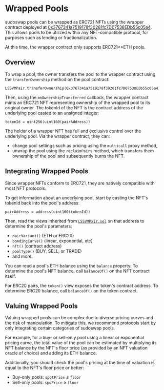 # Wrapped Pools

sudoswap pools can be wrapped as ERC721 NFTs using the wrapper contract deployed at [0x3767341a7519178f30281fc7D07538EDb55c05a4](https://etherscan.io/address/0x3767341a7519178f30281fc7D07538EDb55c05a4). This allows pools to be utilized within any NFT-compatible protocol, for purposes such as lending or fractionalization.

At this time, the wrapper contract only supports ERC721<>ETH pools.

## Overview

To wrap a pool, the owner transfers the pool to the wrapper contract using the `transferOwnership` method on the pool contract:

```
LSSVMPair.transferOwnership(0x3767341a7519178f30281fc7D07538EDb55c05a4,)
```

Then, using the `onOwnershipTransferred` callback, the wrapper contract  mints an ERC721 NFT representing ownership of the wrapped pool to its original owner. The tokenId of the NFT is the contract address of the underlying pool casted to an unsigned integer:

```tokenId = uint256(uint160(pairAddress))```

The holder of a wrapper NFT has full and exclusive control over the underlying pool. Via the wrapper contract, they can:
- change pool settings such as pricing using the `multicall` proxy method,
-  unwrap the pool using the `reclaimPairs` method, which transfers them ownership of the pool and subsequently burns the NFT.

## Integrating Wrapped Pools

Since wrapper NFTs conform to ERC721, they are natively compatible with most NFT protocols.

To get information about an underlying pool, start by casting the NFT's tokenId back into the pool's address:

```pairAddress = address(uint160(tokenId))```

Then, read the views inherited from [`LSSVMPair.sol`](https://github.com/sudoswap/lssvm2/blob/main/src/LSSVMPair.sol) on that address to determine the pool's parameters:

- `pairVariant()` (ETH or ERC20)
- `bondingCurve()` (linear, exponential, etc)
- `nft()` (contract address)
- `poolType()` (BUY, SELL, or TRADE)
- and more.

You can read a pool's ETH balance using the `balance` property. To determine the pool's NFT balance, call `balanceOf()` on the NFT contract itself.

For ERC20 pairs, the `token()` view exposes the token's contract address. To determine ERC20 balance, call `balanceOf()` on the token contract.

## Valuing Wrapped Pools

Valuing wrapped pools can be complex due to diverse pricing curves and the risk of manipulation. To mitigate this, we recommend protocols start by only integrating certain categories of sudoswap pools.

For example, for a buy- or sell-only pool using a linear or exponential pricing curve, the total value of the pool can be estimated by multiplying its NFT balance by the NFT's floor price (as provided by an NFT valuation oracle of choice) and adding its ETH balance.

Additionally, you should check the pool's pricing at the time of valuation is equal to the NFT's floor price or better:
* Buy-only pools: `spotPrice` ≤ `floor`
* Sell-only pools: `spoPrice` ≥ `floor`